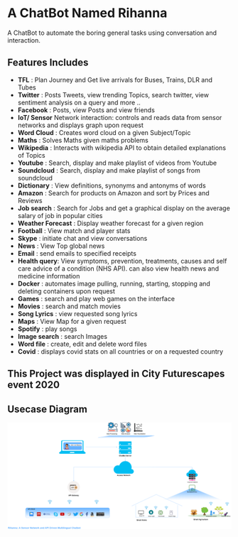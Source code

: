 # A ChatBot Named Rihanna
A ChatBot to automate the boring general tasks using conversation and interaction.

## Features Includes
* __TFL__ : Plan Journey and Get live arrivals for Buses, Trains, DLR and Tubes
* **Twitter** : Posts Tweets, view trending Topics, search twitter, view sentiment analysis on a query and more ..
* **Facebook** : Posts, view Posts and view friends
* **IoT/ Sensor** Network interaction: controls and reads data from sensor networks and displays graph upon request
* **Word Cloud** : Creates word cloud on a given Subject/Topic
* **Maths** : Solves Maths given maths problems
* **Wikipedia** : Interacts with wikipedia API to obtain detailed explanations of Topics
* **Youtube** : Search, display and make playlist of videos from Youtube
* **Soundcloud** : Search, display and make playlist of songs from soundcloud
* **Dictionary** : View definitions, synonyms and antonyms of words
* **Amazon** : Search for products on Amazon and sort by Prices and Reviews
* **Job search** : Search for Jobs and get a graphical display on the average salary of job in popular cities
* **Weather Forecast** : Display weather forecast for a given region
* **Football** : View match and player stats
* **Skype** : initiate chat and view conversations
* **News** : View Top global news
* **Email** : send emails to specified receipts
* **Health query**: View symptoms, prevention, treatments, causes and self care advice of a condition (NHS API). can also view health news and medicine information
* **Docker** : automates image pulling, running, starting, stopping and deleting containers upon request
* **Games** : search and play web games on the interface
* **Movies** : search and match movies
* **Song Lyrics** : view requested song lyrics
* **Maps** : View Map for a given request
* **Spotify** : play songs
* **Image search** : search Images
* **Word file** : create, edit and delete word files
* **Covid** : displays covid stats on all countries or on a requested country


## This Project was displayed in City Futurescapes event 2020

## Usecase Diagram
![usecase architecture](img/rihanna_usecase.png)

